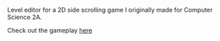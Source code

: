 Level editor for a 2D side scrolling game I originally made for Computer Science 2A.

Check out the gameplay <a href="https://ibb.co/d37g88" target="_blank">here</a>
